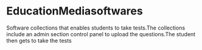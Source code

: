 EducationMediasoftwares
=======================

Software collections that enables students to take tests.The collections include an admin section control panel to upload the questions.The student then gets to take the tests
